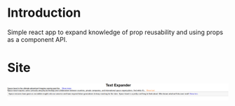 # Introduction

Simple react app to expand knowledge of prop reusability and using props as a component API.

# Site

![Site](site.gif)
